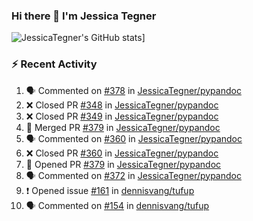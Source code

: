 ### Hi there 👋 I'm Jessica Tegner

![JessicaTegner's GitHub stats](https://github-readme-stats.vercel.app/api?username=jessicategner)]


### :zap: Recent Activity

<!--START_SECTION:activity-->
1. 🗣 Commented on [#378](https://github.com/JessicaTegner/pypandoc/pull/378#issuecomment-2440005793) in [JessicaTegner/pypandoc](https://github.com/JessicaTegner/pypandoc)
2. ❌ Closed PR [#348](https://github.com/JessicaTegner/pypandoc/pull/348) in [JessicaTegner/pypandoc](https://github.com/JessicaTegner/pypandoc)
3. ❌ Closed PR [#349](https://github.com/JessicaTegner/pypandoc/pull/349) in [JessicaTegner/pypandoc](https://github.com/JessicaTegner/pypandoc)
4. 🎉 Merged PR [#379](https://github.com/JessicaTegner/pypandoc/pull/379) in [JessicaTegner/pypandoc](https://github.com/JessicaTegner/pypandoc)
5. 🗣 Commented on [#360](https://github.com/JessicaTegner/pypandoc/pull/360#issuecomment-2439672652) in [JessicaTegner/pypandoc](https://github.com/JessicaTegner/pypandoc)
6. ❌ Closed PR [#360](https://github.com/JessicaTegner/pypandoc/pull/360) in [JessicaTegner/pypandoc](https://github.com/JessicaTegner/pypandoc)
7. 💪 Opened PR [#379](https://github.com/JessicaTegner/pypandoc/pull/379) in [JessicaTegner/pypandoc](https://github.com/JessicaTegner/pypandoc)
8. 🗣 Commented on [#372](https://github.com/JessicaTegner/pypandoc/pull/372#issuecomment-2425103344) in [JessicaTegner/pypandoc](https://github.com/JessicaTegner/pypandoc)
9. ❗ Opened issue [#161](https://github.com/dennisvang/tufup/issues/161) in [dennisvang/tufup](https://github.com/dennisvang/tufup)
10. 🗣 Commented on [#154](https://github.com/dennisvang/tufup/issues/154#issuecomment-2422856495) in [dennisvang/tufup](https://github.com/dennisvang/tufup)
<!--END_SECTION:activity-->

